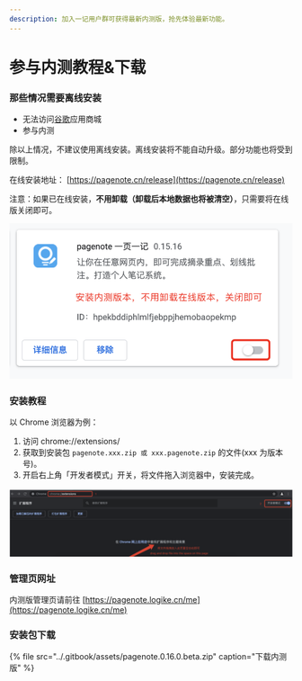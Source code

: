 ```yaml
---
description: 加入一记用户群可获得最新内测版，抢先体验最新功能。
---
```


# 参与内测教程&下载

### 那些情况需要离线安装

* 无法访问[谷歌](https://chrome.google.com/webstore/detail/pagenotehighlight-and-ann/hpekbddiphlmlfjebppjhemobaopekmp?utm_source=chrome-ntp-icon)应用商城
* 参与内测

除以上情况，不建议使用离线安装。离线安装将不能自动升级。部分功能也将受到限制。

在线安装地址： [https://pagenote.cn/release](https://pagenote.cn/release)

注意：如果已在线安装，**不用卸载（卸载后本地数据也将被清空）**，只需要将在线版关闭即可。

![](../.gitbook/assets/image%20%2818%29.png)

### 安装教程

以 Chrome 浏览器为例：

1. 访问 chrome://extensions/ 
2. 获取到安装包 `pagenote.xxx.zip 或 xxx.pagenote.zip` 的文件\(xxx 为版本号\)。
3. 开启右上角「开发者模式」开关，将文件拖入浏览器中，安装完成。

![](../.gitbook/assets/image%20%2817%29.png)

### 管理页网址

内测版管理页请前往 [https://pagenote.logike.cn/me](https://pagenote.logike.cn/me)

### 安装包下载

{% file src="../.gitbook/assets/pagenote.0.16.0.beta.zip" caption="下载内测版" %}





